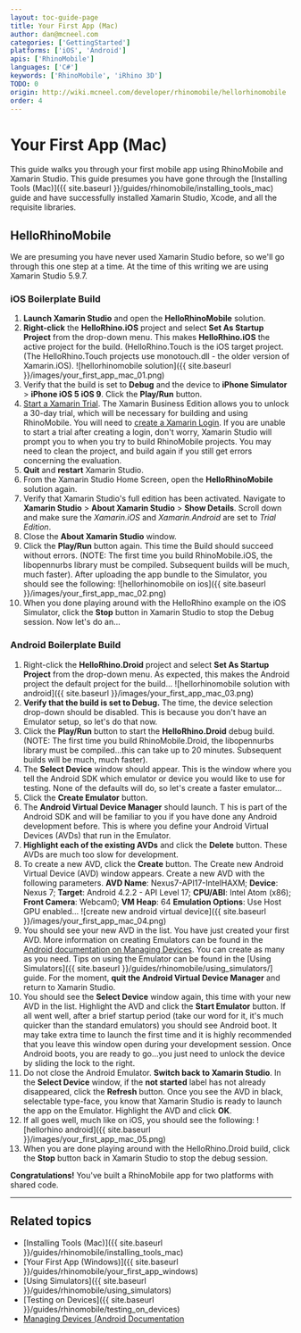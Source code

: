 ```yaml
---
layout: toc-guide-page
title: Your First App (Mac)
author: dan@mcneel.com
categories: ['GettingStarted']
platforms: ['iOS', 'Android']
apis: ['RhinoMobile']
languages: ['C#']
keywords: ['RhinoMobile', 'iRhino 3D']
TODO: 0
origin: http://wiki.mcneel.com/developer/rhinomobile/hellorhinomobile
order: 4
---
```


# Your First App (Mac)

This guide walks you through your first mobile app using RhinoMobile and Xamarin Studio.  This guide presumes you have gone through the [Installing Tools (Mac)]({{ site.baseurl }}/guides/rhinomobile/installing_tools_mac) guide and have successfully installed Xamarin Studio, Xcode, and all the requisite libraries.

## HelloRhinoMobile

We are presuming you have never used Xamarin Studio before, so we'll go through this one step at a time.  At the time of this writing we are using Xamarin Studio 5.9.7.

### iOS Boilerplate Build

1. **Launch Xamarin Studio** and open the **HelloRhinoMobile** solution.
1. **Right-click** the **HelloRhino.iOS** project and select **Set As Startup Project** from the drop-down menu. This makes **HelloRhino.iOS** the active project for the build. (HelloRhino.Touch is the iOS target project.  (The HelloRhino.Touch projects use monotouch.dll - the older version of Xamarin.iOS).
![hellorhinomobile solution]({{ site.baseurl }}/images/your_first_app_mac_01.png)
1. Verify that the build is set to **Debug** and the device to **iPhone Simulator** > **iPhone iOS 5 iOS 9**. Click the **Play/Run** button.
1. [Start a Xamarin Trial](http://docs.xamarin.com/guides/cross-platform/getting_started/beginning_a_xamarin_trial). The Xamarin Business Edition allows you to unlock a 30-day trial, which will be necessary for building and using RhinoMobile. You will need to [create a Xamarin Login](https://auth.xamarin.com/account/register). If you are unable to start a trial after creating a login, don't worry, Xamarin Studio will prompt you to when you try to build RhinoMobile projects. You may need to clean the project, and build again if you still get errors concerning the evaluation.
1. **Quit** and **restart** Xamarin Studio.
1. From the Xamarin Studio Home Screen, open the **HelloRhinoMobile** solution again.
1. Verify that Xamarin Studio's full edition has been activated. Navigate to **Xamarin Studio** > **About Xamarin Studio** > **Show Details**. Scroll down and make sure the *Xamarin.iOS* and *Xamarin.Android* are set to *Trial Edition*.
1. Close the **About Xamarin Studio** window.
1. Click the **Play/Run** button again. This time the Build should succeed without errors. (NOTE: The first time you build RhinoMobile.iOS, the libopennurbs library must be compiled. Subsequent builds will be much, much faster). After uploading the app bundle to the Simulator, you should see the following:
![hellorhinomobile on ios]({{ site.baseurl }}/images/your_first_app_mac_02.png)
1. When you done playing around with the HelloRhino example on the iOS Simulator, click the **Stop** button in Xamarin Studio to stop the Debug session.  Now let's do an...

### Android Boilerplate Build

1. Right-click the **HelloRhino.Droid** project and select **Set As Startup Project** from the drop-down menu. As expected, this makes the Android project the default project for the build...
![hellorhinomobile solution with android]({{ site.baseurl }}/images/your_first_app_mac_03.png)
1. **Verify that the build is set to Debug.**  The time, the device selection drop-down should be disabled. This is because you don't have an Emulator setup, so let's do that now.
1. Click the **Play/Run** button to start the **HelloRhino.Droid** debug build. (NOTE: The first time you build RhinoMobile.Droid, the libopennurbs library must be compiled…this can take up to 20 minutes. Subsequent builds will be much, much faster).
1. The **Select Device** window should appear. This is the window where you tell the Android SDK which emulator or device you would like to use for testing. None of the defaults will do, so let's create a faster emulator…
1. Click the **Create Emulator** button.
1. The **Android Virtual Device Manager** should launch. T his is part of the Android SDK and will be familiar to you if you have done any Android development before. This is where you define your Android Virtual Devices (AVDs) that run in the Emulator.
1. **Highlight each of the existing AVDs** and click the **Delete** button. These AVDs are much too slow for development.
1. To create a new AVD, click the **Create** button. The Create new Android Virtual Device (AVD) window appears. Create a new AVD with the following parameters. **AVD Name**: Nexus7-API17-IntelHAXM; **Device**: Nexus 7; **Target**: Android 4.2.2 - API Level 17; **CPU/ABI**: Intel Atom (x86); **Front Camera**: Webcam0; **VM Heap**: 64 **Emulation Options**: Use Host GPU enabled...
![create new android virtual device]({{ site.baseurl }}/images/your_first_app_mac_04.png)
1. You should see your new AVD in the list. You have just created your first AVD.  More information on creating Emulators can be found in the [Android documentation on Managing Devices](http://developer.android.com/tools/devices/index.html). You can create as many as you need. Tips on using the Emulator can be found in the [Using Simulators]({{ site.baseurl }}/guides/rhinomobile/using_simulators/] guide.  For the moment, **quit the Android Virtual Device Manager** and return to Xamarin Studio.
1. You should see the **Select Device** window again, this time with your new AVD in the list. Highlight the AVD and click the **Start Emulator** button. If all went well, after a brief startup period (take our word for it, it's much quicker than the standard emulators) you should see Android boot. It may take extra time to launch the first time and it is highly recommended that you leave this window open during your development session. Once Android boots, you are ready to go…you just need to unlock the device by sliding the lock to the right.
1. Do not close the Android Emulator. **Switch back to Xamarin Studio**. In the **Select Device** window, if the **not started** label has not already disappeared, click the **Refresh** button. Once you see the AVD in black, selectable type-face, you know that Xamarin Studio is ready to launch the app on the Emulator.  Highlight the AVD and click **OK**.
1. If all goes well, much like on iOS, you should see the following:
![hellorhino android]({{ site.baseurl }}/images/your_first_app_mac_05.png)
1. When you are done playing around with the HelloRhino.Droid build, click the **Stop** button back in Xamarin Studio to stop the debug session.

**Congratulations!**  You've built a RhinoMobile app for two platforms with shared code.

---

## Related topics

- [Installing Tools (Mac)]({{ site.baseurl }}/guides/rhinomobile/installing_tools_mac)
- [Your First App (Windows)]({{ site.baseurl }}/guides/rhinomobile/your_first_app_windows)
- [Using Simulators]({{ site.baseurl }}/guides/rhinomobile/using_simulators)
- [Testing on Devices]({{ site.baseurl }}/guides/rhinomobile/testing_on_devices)
- [Managing Devices (Android Documentation](http://developer.android.com/tools/devices/index.html)
